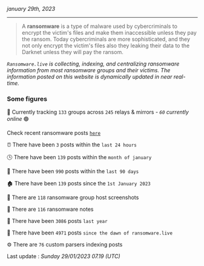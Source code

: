_january 29th, 2023_

---

> A **ransomware** is a type of malware used by cybercriminals to encrypt the victim's files and make them inaccessible unless they pay the ransom. Today cybercriminals are more sophisticated, and they not only encrypt the victim's files also they leaking their data to the Darknet unless they will pay the ransom.


_`Ransomware.live` is collecting, indexing, and centralizing ransomware information from most ransomware groups and their victims. The information posted on this website is dynamically updated in near real-time._

### Some figures 

🔎 Currently tracking `133` groups across `245` relays & mirrors - _`60` currently online_ 🟢

Check recent ransomware posts [`here`](recentposts.md)


⏰ There have been `3` posts within the `last 24 hours`

🕓 There have been `139` posts within the `month of january`

📅 There have been `990` posts within the `last 90 days`

🏚 There have been `139` posts since the `1st January 2023`

📸 There are `118` ransomware group host screenshots

📝 There are `116` ransomware notes

🚀 There have been `3086` posts `last year`

🐣 There have been `4971` posts `since the dawn of ransomware.live`

⚙️ There are `76` custom parsers indexing posts



Last update : _Sunday 29/01/2023 07.19 (UTC)_

